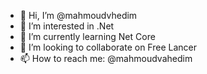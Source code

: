 - 👋 Hi, I’m @mahmoudvhedim
- 👀 I’m interested in .Net
- 🌱 I’m currently learning Net Core
- 💞️ I’m looking to collaborate on Free Lancer
- 📫 How to reach me: @mahmoudvahedim

<!---
mahmoudvhedim/mahmoudvhedim is a ✨ special ✨ repository because its `README.md` (this file) appears on your GitHub profile.
You can click the Preview link to take a look at your changes.
--->
